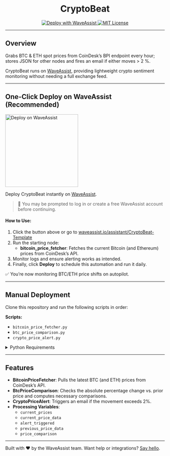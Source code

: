 <h1 align="center">CryptoBeat</h1>

<p align="center">
  <a href="https://waveassist.io/assistant/CryptoBeat-Template">
    <img src="https://img.shields.io/badge/Deploy_with-WaveAssist-007F3B" alt="Deploy with WaveAssist" />
  </a>
  <a href="https://opensource.org/licenses/MIT">
    <img src="https://img.shields.io/badge/License-MIT-yellow.svg" alt="MIT License" />
  </a>
</p>

---

## Overview

Grabs BTC & ETH spot prices from CoinDesk’s BPI endpoint every hour; stores JSON for other nodes and fires an email if either moves > 2 %.

CryptoBeat runs on [WaveAssist](https://waveassist.io), providing lightweight crypto sentiment monitoring without needing a full exchange feed.


---

## One-Click Deploy on WaveAssist (Recommended)

<p>
  <a href="https://waveassist.io/assistant/CryptoBeat-Template" target="_blank">
    <img src="https://waveassistapps.s3.us-east-1.amazonaws.com/public/Button.png" alt="Deploy on WaveAssist" width="230" />
  </a>
</p>

Deploy CryptoBeat instantly on [WaveAssist](https://waveassist.io).

> 🔐 You may be prompted to log in or create a free WaveAssist account before continuing.

#### How to Use:

1. Click the button above or go to [waveassist.io/assistant/CryptoBeat-Template](https://waveassist.io/assistant/CryptoBeat-Template)
2. Run the starting node:
   - **bitcoin_price_fetcher**: Fetches the current Bitcoin (and Ethereum) prices from CoinDesk’s API.
3. Monitor logs and ensure alerting works as intended.
4. Finally, click **Deploy** to schedule this automation and run it daily.

✅ You’re now monitoring BTC/ETH price shifts on autopilot.

---

## Manual Deployment

Clone this repository and run the following scripts in order:

**Scripts:**

- `bitcoin_price_fetcher.py`
- `btc_price_comparison.py`
- `crypto_price_alert.py`

<details>
<summary>Python Requirements</summary>
  
_No additional Python requirements specified._
</details>

---

## Features

* **BitcoinPriceFetcher**: Pulls the latest BTC (and ETH) prices from CoinDesk’s API.
* **BtcPriceComparison**: Checks the absolute percentage change vs. prior price and computes necessary comparisons.
* **CryptoPriceAlert**: Triggers an email if the movement exceeds 2%.
* **Processing Variables**:
  - `current_prices`
  - `current_price_data`
  - `alert_triggered`
  - `previous_price_data`
  - `price_comparison`

---

Built with ❤️ by the WaveAssist team. Want help or integrations? [Say hello](https://waveassist.io).
